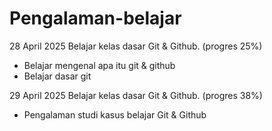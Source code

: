 # Pengalaman-belajar

28 April 2025
Belajar kelas dasar Git & Github. (progres 25%)
* Belajar mengenal apa itu git & github
* Belajar dasar git

29 April 2025
Belajar kelas dasar Git & Github. (progres 38%)
* Pengalaman studi kasus belajar Git & Github
